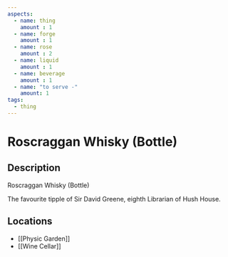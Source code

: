 ```yaml
---
aspects: 
  - name: thing
    amount : 1
  - name: forge
    amount : 1
  - name: rose
    amount : 2
  - name: liquid
    amount : 1
  - name: beverage
    amount : 1
  - name: "to serve -"
    amount: 1
tags:
  - thing
---
```


# Roscraggan Whisky (Bottle)

## Description
Roscraggan Whisky (Bottle)

The favourite tipple of Sir David Greene, eighth Librarian of Hush House.
## Locations
- [[Physic Garden]]
- [[Wine Cellar]]